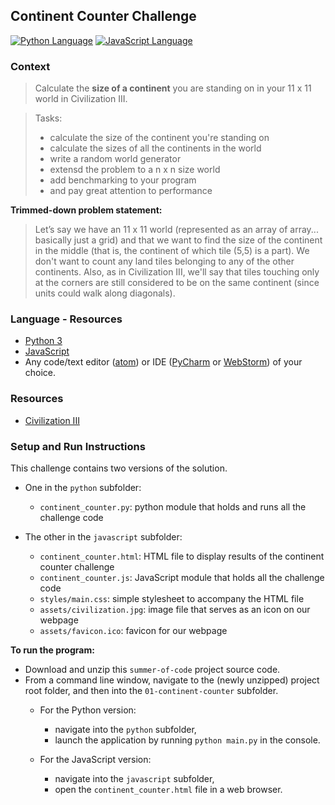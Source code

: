 ## Continent Counter Challenge

[![Python Language](https://img.shields.io/badge/platform-Python-4280B1.svg)][1]
[![JavaScript Language](https://img.shields.io/badge/language-JavaScript-F4D03F.svg)][2]

### Context

> Calculate the **size of a continent** you are standing on in your 11 x 11 world in Civilization III.

> Tasks:
> - calculate the size of the continent you're standing on
> - calculate the sizes of all the continents in the world
> - write a random world generator
> - extensd the problem to a n x n size world
> - add benchmarking to your program
> - and pay great attention to performance
 
**Trimmed-down problem statement:** 

> Let’s say we have an 11 x 11 world (represented as an array of array... basically just a grid) and that we want to 
find the size of the continent in the middle (that is, the continent of which tile (5,5) is a part). 
We don't want to count any land tiles belonging to any of the other continents. 
Also, as in Civilization III, we'll say that tiles touching only at the corners are still considered to be on the same 
continent (since units could walk along diagonals).

### Language - Resources

- [Python 3][1]
- [JavaScript][2]
- Any code/text editor ([atom][3]) or IDE ([PyCharm][4] or [WebStorm][5]) of your choice.

### Resources

- [Civilization III][6]

### Setup and Run Instructions

This challenge contains two versions of the solution. 
- One in the `python` subfolder:
    - `continent_counter.py`: python module that holds and runs all the challenge code

- The other in the `javascript` subfolder:
    - `continent_counter.html`: HTML file to display results of the continent counter challenge
    - `continent_counter.js`: JavaScript module that holds all the challenge code
    - `styles/main.css`: simple stylesheet to accompany the HTML file
    - `assets/civilization.jpg`: image file that serves as an icon on our webpage
    - `assets/favicon.ico`: favicon for our webpage

**To run the program:**
- Download and unzip this `summer-of-code` project source code.
- From a command line window, navigate to the (newly unzipped) project root folder, and then into the 
`01-continent-counter` subfolder.
    - For the Python version:
        - navigate into the `python` subfolder,
        - launch the application by running `python main.py` in the console.

    - For the JavaScript version:
        - navigate into the `javascript` subfolder,
        - open the `continent_counter.html` file in a web browser.


[1]: https://www.python.org/getit/
[2]: https://developer.mozilla.org/en-US/docs/Web/JavaScript/Guide
[3]: https://atom.io/
[4]: https://www.jetbrains.com/pycharm/download
[5]: https://www.jetbrains.com/webstorm/download
[6]: https://en.wikipedia.org/wiki/Civilization_III